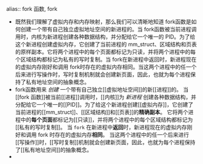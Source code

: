 alias:: fork 函数, fork

- 既然我们理解了虚拟内存和内存映射，那么我们可以清晰地知道 fork函数是如何创建一个带有自己独立虚拟地址空间的新进程的。当 fork函数被当前进程调用时，内核为新进程创建各种数据结构，并分配给它一个唯一的 PID。为了给这个新进程创建虚拟内存，它创建了当前进程的 mm_struct、区域结构和页表的原样副本。它将两个进程中的每个页面都标记为只读，并将两个进程中的每个区域结构都标记为私有的写时复制。当 fork在新进程中返回时，新进程现在的虚拟内存刚好和调用 fork时存在的虚拟内存相同。当这两个进程中的任一个后来进行写操作时，写时复制机制就会创建新页面，因此，也就为每个进程保持了私有地址空间的抽象概念。
- fork函数用来 *创建* 一个带有自己独立[[虚拟地址空间]]的新[[进程]]的。
  当[[fork 函数]]被当前[[进程]]调用时，[[内核]]为 *新进程* 创建各种数据结构，并分配给它一个唯一的[[PID]]。为了给这个新进程创建[[虚拟内存]]，它创建了当前进程的[[mm_struct]]、[[区域结构]]和[[页表]]的**精确副本**。
  它将两个进程中的**每个页面**都标记为[[只读]]，并将两个进程中的每个区域结构都标记为[[私有的写时复制]]。
  当 `fork` 在新进程中**返回**时，新进程现在的虚拟内存刚好和调用 fork 时存在的虚拟内存**相同**。
  当这两个进程中的任一个后来进行[[写操作]]时，[[写时复制]]机制就会创建新页面，因此，也就为每个进程保持了[[私有地址空间]]的抽象概念。
-